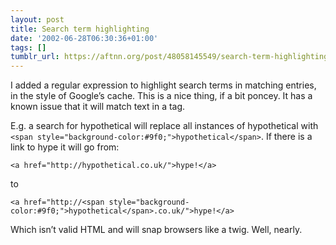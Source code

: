 ```yaml
---
layout: post
title: Search term highlighting
date: '2002-06-28T06:30:36+01:00'
tags: []
tumblr_url: https://aftnn.org/post/48058145549/search-term-highlighting
---
```

<p>I added a regular expression to highlight search terms in matching entries, in the style of Google&rsquo;s cache. This is a nice thing, if a bit poncey. It has a known issue that it will match text in a tag.</p>
<p>E.g. a search for hypothetical will replace all instances of hypothetical with <code>&lt;span style="background-color:#9f0;"&gt;hypothetical&lt;/span&gt;</code>. If there is a link to hype it will go from:</p>
<p class="eg"><code>&lt;a href="http://hypothetical.co.uk/"&gt;hype!&lt;/a&gt;</code></p>
<p>to</p>
<p class="eg"><code>&lt;a href="http://&lt;span style="background-color:#9f0;"&gt;hypothetical&lt;/span&gt;.co.uk/"&gt;hype!&lt;/a&gt;</code></p>
<p>Which isn&rsquo;t valid HTML and will snap browsers like a twig. Well, nearly.</p>
